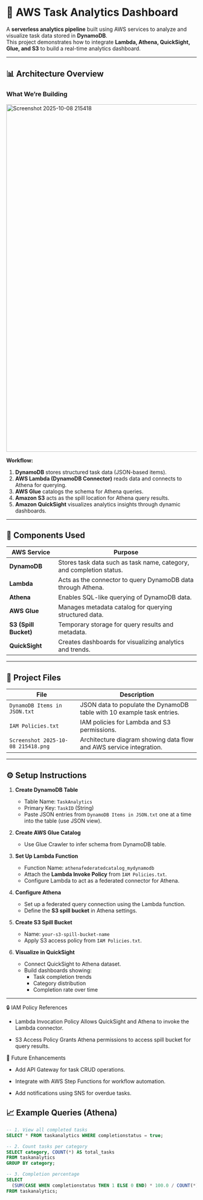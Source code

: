 # 🧭 AWS Task Analytics Dashboard

A **serverless analytics pipeline** built using AWS services to analyze and visualize task data stored in **DynamoDB**.  
This project demonstrates how to integrate **Lambda, Athena, QuickSight, Glue, and S3** to build a real-time analytics dashboard.

---

## 📊 Architecture Overview

### **What We’re Building**
<img width="1896" height="918" alt="Screenshot 2025-10-08 215418" src="https://github.com/user-attachments/assets/6d28d3b3-c5a1-4acd-b99a-2804a322324e" />


**Workflow:**
1. **DynamoDB** stores structured task data (JSON-based items).
2. **AWS Lambda (DynamoDB Connector)** reads data and connects to Athena for querying.
3. **AWS Glue** catalogs the schema for Athena queries.
4. **Amazon S3** acts as the spill location for Athena query results.
5. **Amazon QuickSight** visualizes analytics insights through dynamic dashboards.

---

## 🧩 Components Used

| AWS Service | Purpose |
|--------------|----------|
| **DynamoDB** | Stores task data such as task name, category, and completion status. |
| **Lambda** | Acts as the connector to query DynamoDB data through Athena. |
| **Athena** | Enables SQL-like querying of DynamoDB data. |
| **AWS Glue** | Manages metadata catalog for querying structured data. |
| **S3 (Spill Bucket)** | Temporary storage for query results and metadata. |
| **QuickSight** | Creates dashboards for visualizing analytics and trends. |

---

## 📁 Project Files

| File | Description |
|------|--------------|
| `DynamoDB Items in JSON.txt` | JSON data to populate the DynamoDB table with 10 example task entries. |
| `IAM Policies.txt` | IAM policies for Lambda and S3 permissions. |
| `Screenshot 2025-10-08 215418.png` | Architecture diagram showing data flow and AWS service integration. |

---

## ⚙️ Setup Instructions

1. **Create DynamoDB Table**
   - Table Name: `TaskAnalytics`
   - Primary Key: `TaskID` (String)
   - Paste JSON entries from `DynamoDB Items in JSON.txt` one at a time into the table (use JSON view).

2. **Create AWS Glue Catalog**
   - Use Glue Crawler to infer schema from DynamoDB table.

3. **Set Up Lambda Function**
   - Function Name: `athenafederatedcatalog_mydynamodb`
   - Attach the **Lambda Invoke Policy** from `IAM Policies.txt`.
   - Configure Lambda to act as a federated connector for Athena.

4. **Configure Athena**
   - Set up a federated query connection using the Lambda function.
   - Define the **S3 spill bucket** in Athena settings.

5. **Create S3 Spill Bucket**
   - Name: `your-s3-spill-bucket-name`
   - Apply S3 access policy from `IAM Policies.txt`.

6. **Visualize in QuickSight**
   - Connect QuickSight to Athena dataset.
   - Build dashboards showing:
     - Task completion trends
     - Category distribution
     - Completion rate over time

---

🔒 IAM Policy References

* Lambda Invocation Policy
  Allows QuickSight and Athena to invoke the Lambda connector.

* S3 Access Policy
  Grants Athena permissions to access spill bucket for query results.

🚀 Future Enhancements

* Add API Gateway for task CRUD operations.

* Integrate with AWS Step Functions for workflow automation.

* Add notifications using SNS for overdue tasks.

## 📈 Example Queries (Athena)

```sql
-- 1. View all completed tasks
SELECT * FROM taskanalytics WHERE completionstatus = true;

-- 2. Count tasks per category
SELECT category, COUNT(*) AS total_tasks
FROM taskanalytics
GROUP BY category;

-- 3. Completion percentage
SELECT 
  (SUM(CASE WHEN completionstatus THEN 1 ELSE 0 END) * 100.0 / COUNT(*)) AS completion_rate
FROM taskanalytics;

